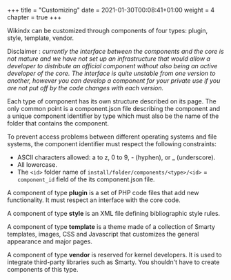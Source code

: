 +++
title = "Customizing"
date = 2021-01-30T00:08:41+01:00
weight = 4
chapter = true
+++


Wikindx can be customized through components of four types: plugin, style, template, vendor.

Disclaimer : _currently the interface between the components and the core is not mature and we have not set up an infrastructure that would allow a developer to distribute an official component without also being an active developer of the core. The interface is quite unstable from one version to another, however you can develop a component for your private use if you are not put off by the code changes with each version._

Each type of component has its own structure described on its page. The only common point is a component.json file describing the component and a unique component identifier by type which must also be the name of the folder that contains the component. 

To prevent access problems between different operating systems and file systems, the component identifier must respect the following constraints:

- ASCII characters allowed: a to z, 0 to 9, - (hyphen), or _ (underscore).
- All lowercase.
- The `<id>` folder name of `install/folder/components/<type>/<id>` = `component_id` field of the its component.json file.

A component of type __plugin__ is a set of PHP code files that add new functionality.
It must respect an interface with the core code.

A component of type __style__ is an XML file defining bibliographic style rules.

A component of type __template__ is a theme made of a collection of Smarty templates, images, CSS and Javascript that customizes the general appearance and major pages.

A component of type __vendor__ is reserved for kernel developers.
It is used to integrate third-party libraries such as Smarty.
You shouldn't have to create components of this type.
